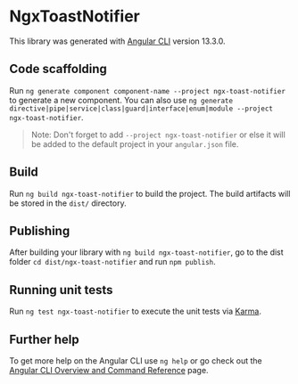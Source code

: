 # NgxToastNotifier

This library was generated with [Angular CLI](https://github.com/angular/angular-cli) version 13.3.0.

## Code scaffolding

Run `ng generate component component-name --project ngx-toast-notifier` to generate a new component. You can also use `ng generate directive|pipe|service|class|guard|interface|enum|module --project ngx-toast-notifier`.
> Note: Don't forget to add `--project ngx-toast-notifier` or else it will be added to the default project in your `angular.json` file. 

## Build

Run `ng build ngx-toast-notifier` to build the project. The build artifacts will be stored in the `dist/` directory.

## Publishing

After building your library with `ng build ngx-toast-notifier`, go to the dist folder `cd dist/ngx-toast-notifier` and run `npm publish`.

## Running unit tests

Run `ng test ngx-toast-notifier` to execute the unit tests via [Karma](https://karma-runner.github.io).

## Further help

To get more help on the Angular CLI use `ng help` or go check out the [Angular CLI Overview and Command Reference](https://angular.io/cli) page.
